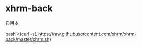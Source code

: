 # xhrm-back
自用本</br></br>
bash <(curl -sL https://raw.githubusercontent.com/xhrm/xhrm-back/master/xhrm.sh)
